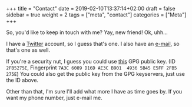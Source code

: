 +++
title = "Contact"
date = 2019-02-10T13:37:14+02:00
draft = false
sidebar = true
weight = 2
tags = ["meta", "contact"]
categories = ["Meta"]
+++

So, you'd like to keep in touch with me? Yay, new friend! Ok, uhh...

I have a [Twitter](https://twitter.com/Storm_FireFox1) account, so I guess that's one.
I also have an [e-mail](mailto:matei@gardus.eu), so that's one as well.

If you're a security nut, I guess you could use [this](/public/doc/storm_firefox1.asc) GPG public key. (ID `2FB5275E`, Fingerprint `7A3C 6089 D16D AE3C B901  4936 5B45 E5FF 2FB5 275E`) You could also get the public key from the GPG keyservers, just use the ID above.

Other than that, I'm sure I'll add what more I have as time goes by. If you want my phone number, just e-mail me.
